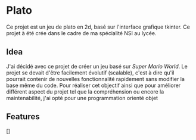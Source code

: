 # Plato
Ce projet est un jeu de plato en 2d, basé sur l'interface grafique tkinter. Ce projet à été crée dans le cadre de ma spécialité NSI au lycée.

## Idea
J'ai décidé avec ce projet de créer un jeu basé sur *Super Mario World*.
Le projet se devait d'être facilement évolutif (scalable), c'est à dire qu'il pourrait contenir de nouvelles fonctionnalité rapidement sans modifier la base même du code. Pour réaliser cet objectif ainsi que pour améliorer différent aspect du projet tel que la compréhension ou encore la maintenabilité, j'ai opté pour une programmation orienté objet  


## Features

[]
